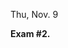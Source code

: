 <div class="recitation">



<div class="column_date">
<p markdown="block">

Thu, Nov. 9

</p>
</div>


<div class="column_recitation" >
<p markdown="block">

**Exam #2.**  

</p>
</div>


</div>
